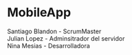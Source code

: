 # MobileApp
Santiago Blandon - ScrumMaster
<br/> Julian Lopez - Adminsitrador del servidor
<br/> Nina Mesias - Desarrolladora
